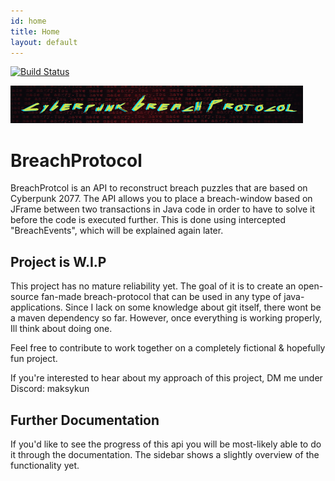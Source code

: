 ```yaml
---
id: home
title: Home
layout: default
---
```


[![Build Status](https://travis-ci.org/pages-themes/minimal.svg?branch=master)](https://travis-ci.org/pages-themes/minimal)

<img src="img/logo.png" alt="Cyberpunk Breach Protocoll">

# BreachProtocol
BreachProtcol is an API to reconstruct breach puzzles that are based on Cyberpunk 2077.
The API allows you to place a breach-window based on JFrame between two transactions
in Java code in order to have to solve it before the code is executed further.
This is done using intercepted "BreachEvents", which will be explained again later.
## Project is W.I.P
This project has no mature reliability yet. The goal of it is to create an open-source fan-made breach-protocol that can
be used in any type of java-applications. Since I lack on some knowledge about git itself, there wont be a maven dependency so far.
However, once everything is working properly, Ill think about doing one.

Feel free to contribute to work together on a completely fictional & hopefully fun project.


If you're interested to hear about my approach of this project, DM me under Discord: maksykun

## Further Documentation
If you'd like to see the progress of this api you will be most-likely able to do it through the
documentation. The sidebar shows a slightly overview of the functionality yet.
